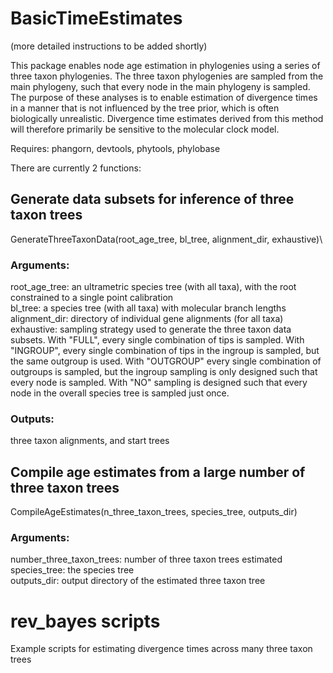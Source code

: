 

# BasicTimeEstimates 
(more detailed instructions to be added shortly)

This package enables node age estimation in phylogenies using a series of three taxon phylogenies. The three taxon phylogenies are sampled from the main phylogeny, such that every node in the main phylogeny is sampled.
The purpose of these analyses is to enable estimation of divergence times in a manner that is not influenced by the tree prior, which is often biologically unrealistic.
Divergence time estimates derived from this method will therefore primarily be sensitive to the molecular clock model.

Requires: phangorn, devtools, phytools, phylobase

There are currently 2 functions:

## Generate data subsets for inference of three taxon trees
GenerateThreeTaxonData(root_age_tree, bl_tree, alignment_dir, exhaustive)\

### Arguments:
root_age_tree: an ultrametric species tree (with all taxa), with the root constrained to a single point calibration\
bl_tree: a species tree (with all taxa) with molecular branch lengths\
alignment_dir: directory of individual gene alignments (for all taxa)\
exhaustive: sampling strategy used to generate the three taxon data subsets. With "FULL", every single combination of tips is sampled. With "INGROUP", every single combination of tips in the ingroup is sampled, but the same outgroup is used. With "OUTGROUP" every single combination of outgroups is sampled, but the ingroup sampling is only designed such that every node is sampled. With "NO" sampling is designed such that every node in the overall species tree is sampled just once.
### Outputs:
three taxon alignments, and start trees

## Compile age estimates from a large number of three taxon trees
CompileAgeEstimates(n_three_taxon_trees, species_tree, outputs_dir)

### Arguments:
number_three_taxon_trees: number of three taxon trees estimated\
species_tree: the species tree\
outputs_dir: output directory of the estimated three taxon tree

# rev_bayes scripts
Example scripts for estimating divergence times across many three taxon trees





